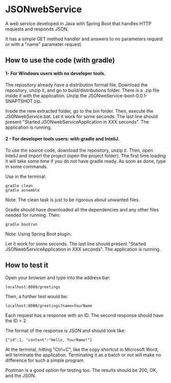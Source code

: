 # JSONwebService

A web service developed in Java with Spring Boot that handles HTTP requests and responds JSON.

It has a simple GET method handler and answers to no parameters request or with a "name" parameter request.

## How to use the code (with gradle)

#### 1- For Windows users with no developer tools.

The repository already have a distribution format file.
Download the repository, unzip it, and go to build/distributions folder.
There is a .zip file inside it with the application.
Unzip the JSONweService-boot-0.0.1-SNAPTSHOT.zip.

Inside the new extracted folder, go to the bin folder.
Then, execute the JSONwebService.bat.
Let it work for some seconds.
The last line should present "Started JSONwebServiceApplication in XXX seconds".
The application is running.


#### 2 - For developer tools users: with gradle and InteliJ.

To use the source code, download the repository, unzip it.
Then, open InteliJ and import the project (open the project folder).
The first time loading it will take some time if you do not have gradle ready.
As soon as done, type in some commands.

Use in the terminal:

    gradle clean
    gradle assemble

Note: The clean task is just to be rigorous about unwanted files.

Gradle should have downloaded all the dependencies and any other files needed for running.
Then:

    gradle bootrun

Note: Using Spring Boot plugin.

Let it work for some seconds.
The last line should present "Started JSONwebServiceApplication in XXX seconds".
The application is running.


## How to test it

Open your browser and type into the address bar:

    localhost:8080/greetings

Then, a further test would be:

    localhost:8080/greetings?name=YourName

Each request has a response with an ID.
The second response should have the ID = 2.

The format of the response is JSON and should look like:

    {"id":1, "content":"Hello, YourName!"}

At the terminal, hitting "Ctrl+C", like the copy shortcut in Microsoft Word, will terminate the application.
Terminating it as a batch or not will make no difference for such a simple program.

Postman is a good option for testing too.
The results should be 200, OK, and the JSON.